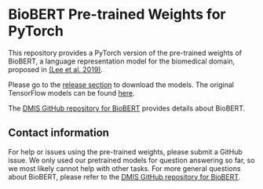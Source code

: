 # BioBERT Pre-trained Weights for PyTorch
This repository provides a PyTorch version of the pre-trained weights of BioBERT, a language representation model for the biomedical domain, proposed in [(Lee et al. 2019)](https://arxiv.org/abs/1901.08746). 

Please go to the [release section](https://github.com/vthost/biobert-pytorch/releases) to download the models. The original TensorFlow models can be found [here](https://github.com/naver/biobert-pretrained).

The [DMIS GitHub repository for BioBERT](https://github.com/dmis-lab/biobert) provides details about BioBERT.

## Contact information
For help or issues using the pre-trained weights, please submit a GitHub issue. We only used our pretrained models for question answering so far, so we most likely cannot help with other tasks. For more general questions about BioBERT, please refer to the [DMIS GitHub repository for BioBERT](https://github.com/dmis-lab/biobert).
